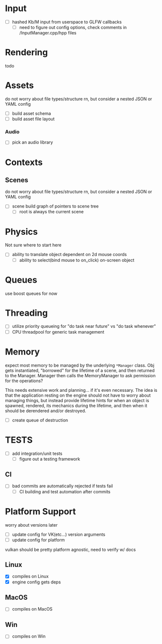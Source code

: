 # Input
 - [ ] hashed Kb/M input from userspace to GLFW callbacks
   - [ ] need to figure out config options, check comments in /InputManager.cpp/hpp files

# Rendering
todo

# Assets
do not worry about file types/structure rn, but consider a nested JSON or YAML config
 - [ ] build asset schema
 - [ ] build asset file layout
 
### Audio
 - [ ] pick an audio library

# Contexts
## Scenes
do not worry about file types/structure rn, but consider a nested JSON or YAML config
 - [ ] scene build graph of pointers to scene tree
   - [ ] root is always the current scene

# Physics
Not sure where to start here
 - [ ] ability to translate object dependent on 2d mouse coords
   - [ ] ability to select(bind mouse to on_click) on-screen object

# Queues
use boost queues for now

# Threading
 - [ ] utilize priority queueing for "do task near future" vs "do task whenever" 
  - [ ] CPU threadpool for generic task management

# Memory
expect most memory to be managed by the underlying `*Manager` class. Obj gets instantiated, "borrowed" for the lifetime of a scene, and then returned to the Manager. Manager then calls the MemoryManager to ask permission for the operations?

This needs extensive work and planning... if it's even necessary. The idea is that the application resting on the engine should not have to worry about managing things, but instead provide lifetime hints for when an object is spawned, rendered, its mechanics during the lifetime, and then when it should be derendered and/or destroyed.

 - [ ] create queue of destruction

# TESTS
 - [ ] add integration/unit tests
   - [ ] figure out a testing framework

## CI
 - [ ] bad commits are automatically rejected if tests fail
   - [ ] CI building and test automation after commits

# Platform Support
worry about versions later

 - [ ] update config for VK(etc...) version arguments
 - [ ] update config for platform
 
 vulkan should be pretty platform agnostic, need to verify w/ docs

## Linux
 - [x] compiles on Linux
 - [x] engine config gets deps

## MacOS
 - [ ] compiles on MacOS

## Win
 - [ ] compiles on Win
